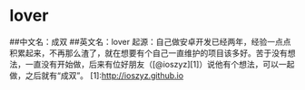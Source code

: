# lover
##中文名：成双
##英文名：lover
起源：自己做安卓开发已经两年，经验一点点积累起来，不再那么渣了，就在想要有个自己一直维护的项目该多好。苦于没有想法，一直没有开始做，后来有位好朋友（[@ioszyz][1]）说他有个想法，可以一起做，之后就有“成双”。
[1]:http://ioszyz.github.io
